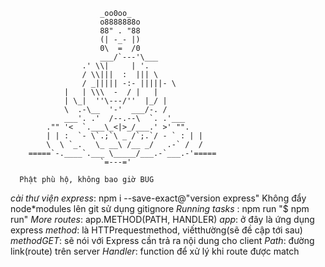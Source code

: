                         _oo0oo_
                        o8888888o
                        88" . "88
                        (| -_- |)
                        0\  =  /0
                        ___/`---'\___
                    .' \\|     | '.
                    / \\|||  :  ||| \
                    / _||||| -:- |||||- \
                |   | \\\  -  / |   |
                | \_|  ''\---/''  |_/ |
                \  .-\__  '-'  ___/-. /
                ___'. .'  /--.--\  `. .'___
            ."" '<  `.___\_<|>_/___.' >' "".
            | | :  `- \`.;`\ _ /`;.`/ - ` : | |
            \  \ `_.   \_ __\ /__ _/   .-` /  /
        =====`-.____`.___ \_____/___.-`___.-'=====
                        `=---='

```
  Phật phù hộ, không bao giờ BUG
```

_cài thư viện express_: npm i --save-exact@"version express"
Không đẩy node\*modules lên git sử dụng gitignore
_Running tasks_ : npm run <task-name>
"$ npm run"
_More routes_: app.METHOD(PATH, HANDLER)
_app_: ở đây là ứng dụng express
_method_: là HTTPrequestmethod, viếtthường(sẽ đề cập tới sau)
_methodGET_: sẽ nói với Express cần trả ra nội dung cho client
_Path_: đường link(route) trên server
_Handler_: function để xử lý khi route được match
